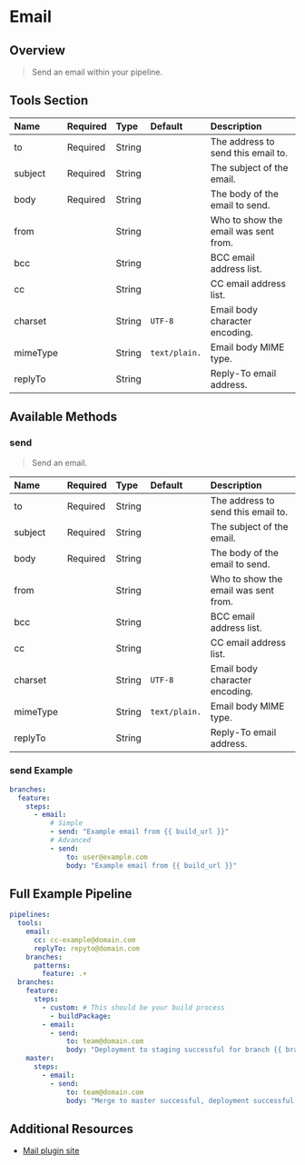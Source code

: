 # Email

## Overview

> Send an email within your pipeline.

## Tools Section

| Name     | Required   | Type   | Default       | Description                          |
|:---------|:-----------|:-------|:--------------|:-------------------------------------|
| to       | Required   | String |               | The address to send this email to.   |
| subject  | Required   | String |               | The subject of the email.            |
| body     | Required   | String |               | The body of the email to send.       |
| from     |            | String |               | Who to show the email was sent from. |
| bcc      |            | String |               | BCC email address list.              |
| cc       |            | String |               | CC email address list.               |
| charset  |            | String | `UTF-8`       | Email body character encoding.       |
| mimeType |            | String | `text/plain.` | Email body MIME type.                |
| replyTo  |            | String |               | Reply-To email address.              |

## Available Methods

### send

> Send an email.

| Name     | Required   | Type   | Default       | Description                          |
|:---------|:-----------|:-------|:--------------|:-------------------------------------|
| to       | Required   | String |               | The address to send this email to.   |
| subject  | Required   | String |               | The subject of the email.            |
| body     | Required   | String |               | The body of the email to send.       |
| from     |            | String |               | Who to show the email was sent from. |
| bcc      |            | String |               | BCC email address list.              |
| cc       |            | String |               | CC email address list.               |
| charset  |            | String | `UTF-8`       | Email body character encoding.       |
| mimeType |            | String | `text/plain.` | Email body MIME type.                |
| replyTo  |            | String |               | Reply-To email address.              |

### send Example

```yaml
branches:
  feature:
    steps:
      - email:
          # Simple
          - send: "Example email from {{ build_url }}"
          # Advanced
          - send:
              to: user@example.com
              body: "Example email from {{ build_url }}"
```

## Full Example Pipeline

```yaml
pipelines:
  tools:
    email:
      cc: cc-example@domain.com
      replyTo: repyto@domain.com
    branches:
      patterns:
        feature: .+
  branches:
    feature:
      steps:
        - custom: # This should be your build process
          - buildPackage:
        - email:
          - send:
              to: team@domain.com
              body: "Deployment to staging successful for branch {{ branch_name }} | {{ build_url }}"
    master:
      steps:
        - email:
          - send:
              to: team@domain.com
              body: "Merge to master successful, deployment successful | {{ build_url }}"
```

## Additional Resources

* [Mail plugin site](https://plugins.jenkins.io/workflow-basic-steps)